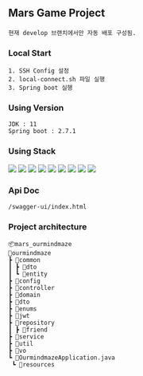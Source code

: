 ## Mars Game Project
```agsl
현재 develop 브랜치에서만 자동 배포 구성됨.
```

### Local Start
```
1. SSH Config 설정
2. local-connect.sh 파일 실행
3. Spring boot 실행
```

### Using Version

```
JDK : 11
Spring boot : 2.7.1
```

### Using Stack

<img src="https://img.shields.io/badge/Spring Boot-6DB833?style=flat&logo=Spring-Boot&logoColor=white"/>
<img src="https://img.shields.io/badge/Spring Security-6DB833?style=flat&logo=Spring-Security&logoColor=white"/>
<img src="https://img.shields.io/badge/Spring JPA-6DB833?style=flat&logo=Spring-Boot&logoColor=white"/>
<img src="https://img.shields.io/badge/QueryDsl-6DB833?style=flat&logo=Spring-Boot&logoColor=white"/>
<img src="https://img.shields.io/badge/MySQL-4479A1?style=flat&logo=MySQL&logoColor=white"/>
<img src="https://img.shields.io/badge/Redis-DC382D?style=flat&logo=Redis&logoColor=white"/>
<img src="https://img.shields.io/badge/Github Actions-2088FF?style=flat&logo=Github Actions&logoColor=white"/>
<img src="https://img.shields.io/badge/Docker-2496ED?style=flat&logo=Docker&logoColor=white"/>
<img src="https://img.shields.io/badge/Docker Compose-2496ED?style=flat&logo=Docker&logoColor=white"/>


### Api Doc

```
/swagger-ui/index.html
```

### Project architecture

```
📦mars_ourmindmaze
📂ourmindmaze
┣ 📂common
┃ ┣ 📂dto
┃ ┗ 📂entity
┣ 📂config
┣ 📂controller
┣ 📂domain
┣ 📂dto
┣ 📂enums
┣ 📂jwt
┣ 📂repository
┃ ┣ 📂friend
┣ 📂service
┣ 📂util
┣ 📂vo
┗ 📜OurmindmazeApplication.java
 ┗ 📂resources
```
